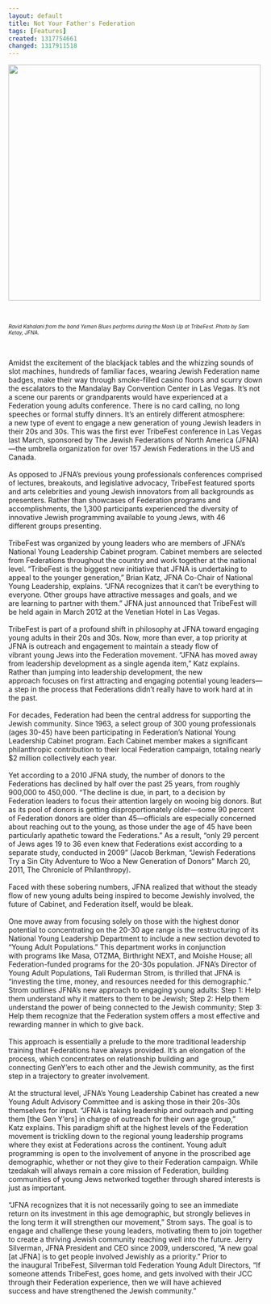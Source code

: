 ```yaml
---
layout: default
title: Not Your Father's Federation
tags: [Features]
created: 1317754661
changed: 1317911518
---
```

<p>
	<img alt="" src="/files/Menter - tribefest final.jpg" style="width: 500px; height: 467px; " /></p>
<p>
	&nbsp;</p>
<div>
	<span style="font-size:10px;"><em>Ravid Kahalani from the band Yemen Blues performs during the Mash Up at TribeFest. Photo by Sam Ketay, JFNA.</em></span></div>
<p>
	&nbsp;</p>
<div>
	Amidst the excitement of the blackjack&nbsp;tables and the whizzing sounds of slot&nbsp;machines, hundreds of familiar faces,&nbsp;wearing Jewish Federation name badges,&nbsp;make their way through smoke-filled casino&nbsp;floors and scurry down the escalators to the&nbsp;Mandalay Bay Convention Center in Las Vegas.&nbsp;It&rsquo;s not a scene our parents or grandparents&nbsp;would have experienced at a Federation&nbsp;young adults conference. There is no card&nbsp;calling, no long speeches or formal stuffy dinners.&nbsp;It&rsquo;s an entirely different atmosphere: a&nbsp;new type of event to engage a new generation&nbsp;of young Jewish leaders in their 20s and 30s.&nbsp;This was the first ever TribeFest conference in&nbsp;Las Vegas last March, sponsored by The Jewish&nbsp;Federations of North America (JFNA)&mdash;the umbrella organization for over 157 Jewish&nbsp;Federations in the US and Canada.</div>
<div>
	&nbsp;</div>
<div>
	As opposed to JFNA&rsquo;s previous young&nbsp;professionals conferences comprised of lectures,&nbsp;breakouts, and legislative advocacy,&nbsp;TribeFest featured sports and arts celebrities&nbsp;and young Jewish innovators from all backgrounds&nbsp;as presenters. Rather than showcases&nbsp;of Federation programs and accomplishments,&nbsp;the 1,300 participants experienced the&nbsp;diversity of innovative Jewish programming&nbsp;available to young Jews, with 46 different&nbsp;groups presenting.</div>
<div>
	&nbsp;</div>
<div>
	TribeFest was organized by young leaders&nbsp;who are members of JFNA&rsquo;s National Young&nbsp;Leadership Cabinet program. Cabinet members&nbsp;are selected from Federations throughout&nbsp;the country and work together at the&nbsp;national level. &ldquo;TribeFest is the biggest new&nbsp;initiative that JFNA is undertaking to appeal&nbsp;to the younger generation,&rdquo; Brian Katz,&nbsp;JFNA Co-Chair of National Young Leadership,&nbsp;explains. &ldquo;JFNA recognizes that it can&rsquo;t&nbsp;be everything to everyone. Other groups have&nbsp;attractive messages and goals, and we are&nbsp;learning to partner with them.&rdquo; JFNA just&nbsp;announced that TribeFest will be held again&nbsp;in March 2012 at the Venetian Hotel in Las&nbsp;Vegas.</div>
<div>
	&nbsp;</div>
<div>
	TribeFest is part of a profound shift in&nbsp;philosophy at JFNA toward engaging young&nbsp;adults in their 20s and 30s. Now, more than&nbsp;ever, a top priority at JFNA is outreach and&nbsp;engagement to maintain a steady flow of vibrant&nbsp;young Jews into the Federation movement.&nbsp;&ldquo;JFNA has moved away from leadership&nbsp;development as a single agenda item,&rdquo;&nbsp;Katz explains. Rather than jumping into&nbsp;leadership development, the new approach&nbsp;focuses on first attracting and engaging potential&nbsp;young leaders&mdash;a step in the process&nbsp;that Federations didn&rsquo;t really have to work&nbsp;hard at in the past.&nbsp;</div>
<div>
	&nbsp;</div>
<div>
	For decades, Federation had been the&nbsp;central address for supporting the Jewish&nbsp;community. Since 1963, a select group of&nbsp;300 young professionals (ages 30-45) have&nbsp;been participating in Federation&rsquo;s National&nbsp;Young Leadership Cabinet program. Each&nbsp;Cabinet member makes a significant philanthropic&nbsp;contribution to their local Federation&nbsp;campaign, totaling nearly $2 million collectively&nbsp;each year.</div>
<div>
	&nbsp;</div>
<div>
	Yet according to a 2010 JFNA study,&nbsp;the number of donors to the Federations has&nbsp;declined by half over the past 25 years, from&nbsp;roughly 900,000 to 450,000. &ldquo;The decline is&nbsp;due, in part, to a decision by Federation leaders&nbsp;to focus their attention largely on wooing&nbsp;big donors. But as its pool of donors is&nbsp;getting disproportionately older&mdash;some 90&nbsp;percent of Federation donors are older than&nbsp;45&mdash;officials are especially concerned about&nbsp;reaching out to the young, as those under&nbsp;the age of 45 have been particularly apathetic&nbsp;toward the Federations.&rdquo; As a result, &ldquo;only&nbsp;29 percent of Jews ages 19 to 36 even knew&nbsp;that Federations exist according to a separate&nbsp;study, conducted in 2009&rdquo; (Jacob Berkman,&nbsp;&ldquo;Jewish Federations Try a Sin City Adventure&nbsp;to Woo a New Generation of Donors&rdquo; March&nbsp;20, 2011, The Chronicle of Philanthropy).</div>
<div>
	&nbsp;</div>
<div>
	Faced with these sobering numbers,&nbsp;JFNA realized that without the steady flow of&nbsp;new young adults being inspired to become&nbsp;Jewishly involved, the future of Cabinet, and&nbsp;Federation itself, would be bleak.</div>
<div>
	&nbsp;</div>
<div>
	One move away from focusing solely on&nbsp;those with the highest donor potential to&nbsp;concentrating on the 20-30 age range is the&nbsp;restructuring of its National Young Leadership&nbsp;Department to include a new section&nbsp;devoted to &ldquo;Young Adult Populations.&rdquo;&nbsp;This department works in conjunction with&nbsp;programs like Masa, OTZMA, Birthright&nbsp;NEXT, and Moishe House; all Federation-funded&nbsp;programs for the 20-30s population.&nbsp;JFNA&rsquo;s Director of Young Adult Populations,&nbsp;Tali Ruderman Strom, is thrilled that&nbsp;JFNA is &ldquo;investing the time, money, and resources&nbsp;needed for this demographic.&rdquo; Strom&nbsp;outlines JFNA&rsquo;s new approach to engaging&nbsp;young adults: Step 1: Help them understand&nbsp;why it matters to them to be Jewish; Step 2:&nbsp;Help them understand the power of being&nbsp;connected to the Jewish community; Step&nbsp;3: Help them recognize that the Federation&nbsp;system offers a most effective and rewarding&nbsp;manner in which to give back.</div>
<div>
	&nbsp;</div>
<div>
	This approach is essentially a prelude&nbsp;to the more traditional leadership training&nbsp;that Federations have always provided. It&rsquo;s&nbsp;an elongation of the process, which concentrates&nbsp;on relationship building and connecting&nbsp;GenY&rsquo;ers to each other and the Jewish&nbsp;community, as the first step in a trajectory to&nbsp;greater involvement.</div>
<div>
	&nbsp;</div>
<div>
	At the structural level, JFNA&rsquo;s Young&nbsp;Leadership Cabinet has created a new Young&nbsp;Adult Advisory Committee and is asking&nbsp;those in their 20s-30s themselves for input.&nbsp;&ldquo;JFNA is taking leadership and outreach&nbsp;and putting them [the Gen Y&rsquo;ers] in charge&nbsp;of outreach for their own age group,&rdquo; Katz&nbsp;explains. This paradigm shift at the highest&nbsp;levels of the Federation movement is trickling&nbsp;down to the regional young leadership&nbsp;programs where they exist at Federations&nbsp;across the continent. Young adult programming&nbsp;is open to the involvement of anyone in&nbsp;the proscribed age demographic, whether or&nbsp;not they give to their Federation campaign.&nbsp;While tzedakah will always remain a core&nbsp;mission of Federation, building communities&nbsp;of young Jews networked together through&nbsp;shared interests is just as important.</div>
<div>
	&nbsp;</div>
<div>
	&ldquo;JFNA recognizes that it is not necessarily&nbsp;going to see an immediate return&nbsp;on its investment in this age demographic,&nbsp;but strongly believes in the long term it will&nbsp;strengthen our movement,&rdquo; Strom says. The&nbsp;goal is to engage and challenge these young&nbsp;leaders, motivating them to join together to&nbsp;create a thriving Jewish community reaching&nbsp;well into the future. Jerry Silverman, JFNA&nbsp;President and CEO since 2009, underscored,&nbsp;&ldquo;A new goal [at JFNA] is to get people&nbsp;involved Jewishly as a priority.&rdquo; Prior to the&nbsp;inaugural TribeFest, Silverman told Federation&nbsp;Young Adult Directors, &ldquo;If someone attends&nbsp;TribeFest, goes home, and gets involved&nbsp;with their JCC through their Federation experience,&nbsp;then we will have achieved success&nbsp;and have strengthened the Jewish community.&rdquo;</div>
